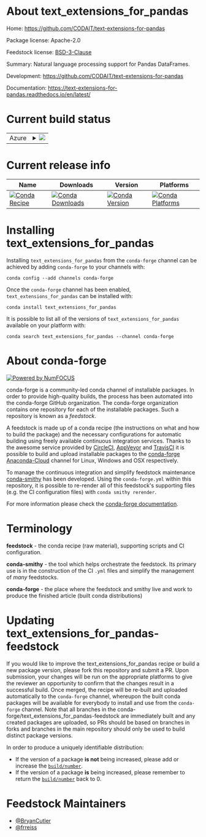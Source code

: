 About text_extensions_for_pandas
================================

Home: https://github.com/CODAIT/text-extensions-for-pandas

Package license: Apache-2.0

Feedstock license: [BSD-3-Clause](https://github.com/conda-forge/text_extensions_for_pandas-feedstock/blob/master/LICENSE.txt)

Summary: Natural language processing support for Pandas DataFrames.

Development: https://github.com/CODAIT/text-extensions-for-pandas

Documentation: https://text-extensions-for-pandas.readthedocs.io/en/latest/

Current build status
====================


<table>
    
  <tr>
    <td>Azure</td>
    <td>
      <details>
        <summary>
          <a href="https://dev.azure.com/conda-forge/feedstock-builds/_build/latest?definitionId=11953&branchName=master">
            <img src="https://dev.azure.com/conda-forge/feedstock-builds/_apis/build/status/text_extensions_for_pandas-feedstock?branchName=master">
          </a>
        </summary>
        <table>
          <thead><tr><th>Variant</th><th>Status</th></tr></thead>
          <tbody><tr>
              <td>linux_64_python3.7.____cpython</td>
              <td>
                <a href="https://dev.azure.com/conda-forge/feedstock-builds/_build/latest?definitionId=11953&branchName=master">
                  <img src="https://dev.azure.com/conda-forge/feedstock-builds/_apis/build/status/text_extensions_for_pandas-feedstock?branchName=master&jobName=linux&configuration=linux_64_python3.7.____cpython" alt="variant">
                </a>
              </td>
            </tr><tr>
              <td>linux_64_python3.8.____cpython</td>
              <td>
                <a href="https://dev.azure.com/conda-forge/feedstock-builds/_build/latest?definitionId=11953&branchName=master">
                  <img src="https://dev.azure.com/conda-forge/feedstock-builds/_apis/build/status/text_extensions_for_pandas-feedstock?branchName=master&jobName=linux&configuration=linux_64_python3.8.____cpython" alt="variant">
                </a>
              </td>
            </tr><tr>
              <td>linux_64_python3.9.____cpython</td>
              <td>
                <a href="https://dev.azure.com/conda-forge/feedstock-builds/_build/latest?definitionId=11953&branchName=master">
                  <img src="https://dev.azure.com/conda-forge/feedstock-builds/_apis/build/status/text_extensions_for_pandas-feedstock?branchName=master&jobName=linux&configuration=linux_64_python3.9.____cpython" alt="variant">
                </a>
              </td>
            </tr><tr>
              <td>osx_64_python3.7.____cpython</td>
              <td>
                <a href="https://dev.azure.com/conda-forge/feedstock-builds/_build/latest?definitionId=11953&branchName=master">
                  <img src="https://dev.azure.com/conda-forge/feedstock-builds/_apis/build/status/text_extensions_for_pandas-feedstock?branchName=master&jobName=osx&configuration=osx_64_python3.7.____cpython" alt="variant">
                </a>
              </td>
            </tr><tr>
              <td>osx_64_python3.8.____cpython</td>
              <td>
                <a href="https://dev.azure.com/conda-forge/feedstock-builds/_build/latest?definitionId=11953&branchName=master">
                  <img src="https://dev.azure.com/conda-forge/feedstock-builds/_apis/build/status/text_extensions_for_pandas-feedstock?branchName=master&jobName=osx&configuration=osx_64_python3.8.____cpython" alt="variant">
                </a>
              </td>
            </tr><tr>
              <td>osx_64_python3.9.____cpython</td>
              <td>
                <a href="https://dev.azure.com/conda-forge/feedstock-builds/_build/latest?definitionId=11953&branchName=master">
                  <img src="https://dev.azure.com/conda-forge/feedstock-builds/_apis/build/status/text_extensions_for_pandas-feedstock?branchName=master&jobName=osx&configuration=osx_64_python3.9.____cpython" alt="variant">
                </a>
              </td>
            </tr>
          </tbody>
        </table>
      </details>
    </td>
  </tr>
</table>

Current release info
====================

| Name | Downloads | Version | Platforms |
| --- | --- | --- | --- |
| [![Conda Recipe](https://img.shields.io/badge/recipe-text_extensions_for_pandas-green.svg)](https://anaconda.org/conda-forge/text_extensions_for_pandas) | [![Conda Downloads](https://img.shields.io/conda/dn/conda-forge/text_extensions_for_pandas.svg)](https://anaconda.org/conda-forge/text_extensions_for_pandas) | [![Conda Version](https://img.shields.io/conda/vn/conda-forge/text_extensions_for_pandas.svg)](https://anaconda.org/conda-forge/text_extensions_for_pandas) | [![Conda Platforms](https://img.shields.io/conda/pn/conda-forge/text_extensions_for_pandas.svg)](https://anaconda.org/conda-forge/text_extensions_for_pandas) |

Installing text_extensions_for_pandas
=====================================

Installing `text_extensions_for_pandas` from the `conda-forge` channel can be achieved by adding `conda-forge` to your channels with:

```
conda config --add channels conda-forge
```

Once the `conda-forge` channel has been enabled, `text_extensions_for_pandas` can be installed with:

```
conda install text_extensions_for_pandas
```

It is possible to list all of the versions of `text_extensions_for_pandas` available on your platform with:

```
conda search text_extensions_for_pandas --channel conda-forge
```


About conda-forge
=================

[![Powered by NumFOCUS](https://img.shields.io/badge/powered%20by-NumFOCUS-orange.svg?style=flat&colorA=E1523D&colorB=007D8A)](http://numfocus.org)

conda-forge is a community-led conda channel of installable packages.
In order to provide high-quality builds, the process has been automated into the
conda-forge GitHub organization. The conda-forge organization contains one repository
for each of the installable packages. Such a repository is known as a *feedstock*.

A feedstock is made up of a conda recipe (the instructions on what and how to build
the package) and the necessary configurations for automatic building using freely
available continuous integration services. Thanks to the awesome service provided by
[CircleCI](https://circleci.com/), [AppVeyor](https://www.appveyor.com/)
and [TravisCI](https://travis-ci.com/) it is possible to build and upload installable
packages to the [conda-forge](https://anaconda.org/conda-forge)
[Anaconda-Cloud](https://anaconda.org/) channel for Linux, Windows and OSX respectively.

To manage the continuous integration and simplify feedstock maintenance
[conda-smithy](https://github.com/conda-forge/conda-smithy) has been developed.
Using the ``conda-forge.yml`` within this repository, it is possible to re-render all of
this feedstock's supporting files (e.g. the CI configuration files) with ``conda smithy rerender``.

For more information please check the [conda-forge documentation](https://conda-forge.org/docs/).

Terminology
===========

**feedstock** - the conda recipe (raw material), supporting scripts and CI configuration.

**conda-smithy** - the tool which helps orchestrate the feedstock.
                   Its primary use is in the construction of the CI ``.yml`` files
                   and simplify the management of *many* feedstocks.

**conda-forge** - the place where the feedstock and smithy live and work to
                  produce the finished article (built conda distributions)


Updating text_extensions_for_pandas-feedstock
=============================================

If you would like to improve the text_extensions_for_pandas recipe or build a new
package version, please fork this repository and submit a PR. Upon submission,
your changes will be run on the appropriate platforms to give the reviewer an
opportunity to confirm that the changes result in a successful build. Once
merged, the recipe will be re-built and uploaded automatically to the
`conda-forge` channel, whereupon the built conda packages will be available for
everybody to install and use from the `conda-forge` channel.
Note that all branches in the conda-forge/text_extensions_for_pandas-feedstock are
immediately built and any created packages are uploaded, so PRs should be based
on branches in forks and branches in the main repository should only be used to
build distinct package versions.

In order to produce a uniquely identifiable distribution:
 * If the version of a package **is not** being increased, please add or increase
   the [``build/number``](https://conda.io/docs/user-guide/tasks/build-packages/define-metadata.html#build-number-and-string).
 * If the version of a package **is** being increased, please remember to return
   the [``build/number``](https://conda.io/docs/user-guide/tasks/build-packages/define-metadata.html#build-number-and-string)
   back to 0.

Feedstock Maintainers
=====================

* [@BryanCutler](https://github.com/BryanCutler/)
* [@frreiss](https://github.com/frreiss/)


